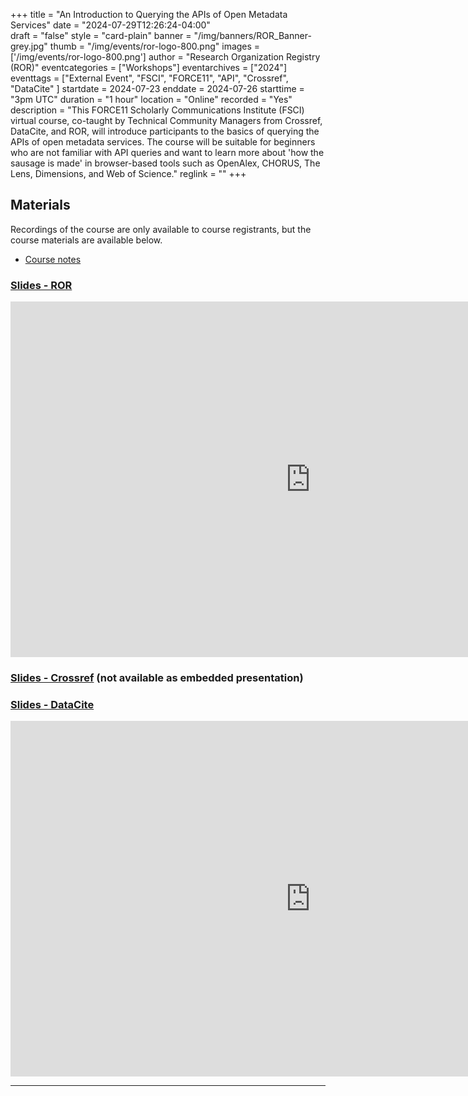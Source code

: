 +++
title = "An Introduction to Querying the APIs of Open Metadata Services" 
date = "2024-07-29T12:26:24-04:00"  
draft = "false" 
style = "card-plain" 
banner = "/img/banners/ROR_Banner-grey.jpg" 
thumb = "/img/events/ror-logo-800.png" 
images = ['/img/events/ror-logo-800.png']
author = "Research Organization Registry (ROR)" 
eventcategories = ["Workshops"]
eventarchives = ["2024"]
eventtags = ["External Event", "FSCI", "FORCE11", "API", "Crossref", "DataCite" ]
startdate = 2024-07-23
enddate = 2024-07-26
starttime = "3pm UTC"
duration = "1 hour"
location = "Online"
recorded = "Yes"
description = "This FORCE11 Scholarly Communications Institute (FSCI) virtual course, co-taught by Technical Community Managers from Crossref, DataCite, and ROR, will introduce participants to the basics of querying the APIs of open metadata services. The course will be suitable for beginners who are not familiar with API queries and want to learn more about 'how the sausage is made' in browser-based tools such as OpenAlex, CHORUS, The Lens, Dimensions, and Web of Science."
reglink = ""
+++


## Materials 

Recordings of the course are only available to course registrants, but the course materials are available below. 

- [Course notes](https://docs.google.com/document/d/1vzJm84qikdQG6bqaUh3iqHuW6sIg8T6QAd5giwaVZxw/edit?usp=sharing)

### [Slides - ROR](https://docs.google.com/presentation/d/e/2PACX-1vRdFN-KTnoGo6t5T8o9VEXlFsbPSfCX1_E7vTzxFMpZ-pNRYnkR6TmgZCOftAkuiM3dBLKCm4c_TVs1/pub?start=false&loop=false&delayms=3000)

<iframe src="https://docs.google.com/presentation/d/e/2PACX-1vRdFN-KTnoGo6t5T8o9VEXlFsbPSfCX1_E7vTzxFMpZ-pNRYnkR6TmgZCOftAkuiM3dBLKCm4c_TVs1/embed?start=false&loop=false&delayms=3000" frameborder="0" width="960" height="569" allowfullscreen="true" mozallowfullscreen="true" webkitallowfullscreen="true"></iframe>

### [Slides - Crossref](https://docs.google.com/presentation/d/1RVrG9BoM_xzfjfCEHQkyVKvEBxE8e-xjjEAtBKMr8xI/edit?usp=sharing) (not available as embedded presentation) 


### [Slides - DataCite](https://docs.google.com/presentation/d/e/2PACX-1vRSn5PXh9jC_r5MzDjVjuRav67QCTuSP8tIAWUscYR6jvGvinYTEDbbgIUM7FwqDzEp5XQgW3KRGhPW/pub?start=false&loop=false&delayms=3000)

<iframe src="https://docs.google.com/presentation/d/e/2PACX-1vRSn5PXh9jC_r5MzDjVjuRav67QCTuSP8tIAWUscYR6jvGvinYTEDbbgIUM7FwqDzEp5XQgW3KRGhPW/embed?start=false&loop=false&delayms=3000" frameborder="0" width="960" height="569" allowfullscreen="true" mozallowfullscreen="true" webkitallowfullscreen="true"></iframe>

---




